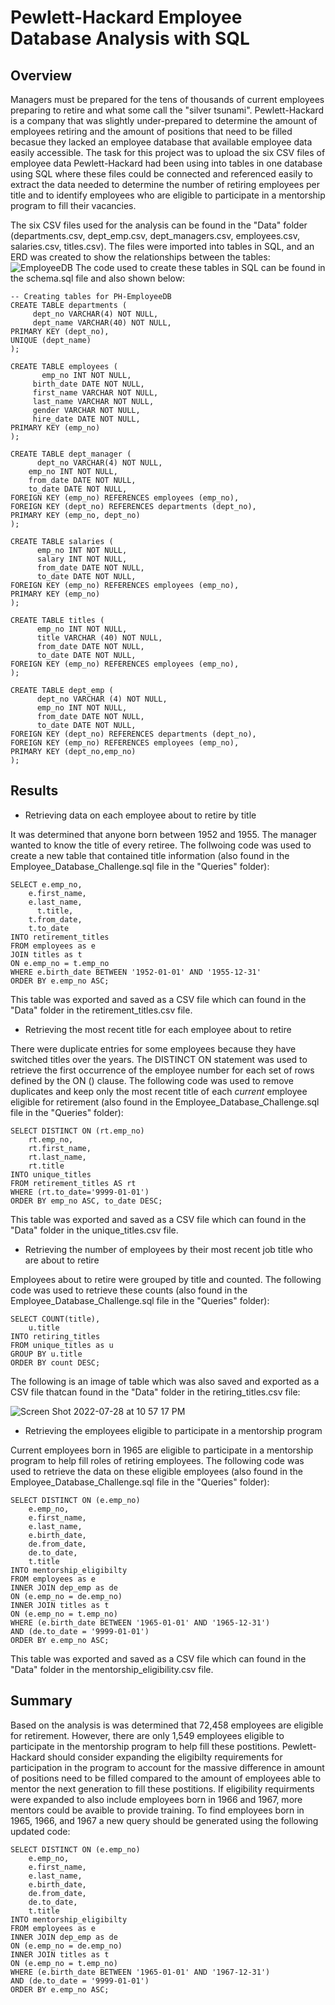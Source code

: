 # Pewlett-Hackard Employee Database Analysis with SQL
## Overview 
Managers must be prepared for the tens of thousands of current employees preparing to retire and what some call the "silver tsunami". Pewlett-Hackard is a company that was slightly under-prepared to determine the amount of employees retiring and the amount of positions that need to be filled becasue they lacked an employee database that available employee data easily accessible. The task for this project was to upload the six CSV files of employee data Pewlett-Hackard had been using into tables in one database using SQL where these files could be connected and referenced easily to extract the data needed to determine the number of retiring employees per title and to identify employees who are eligible to participate in a mentorship program to fill their vacancies.

The six CSV files used for the analysis can be found in the "Data" folder (departments.csv, dept_emp.csv, dept_managers.csv, employees.csv, salaries.csv, titles.csv). The files were imported into tables in SQL, and an ERD was created to show the relationships between the tables:
![EmployeeDB](https://user-images.githubusercontent.com/104794100/181667803-1a8716c4-8363-4d01-9f65-12df60e51ee4.png)
The code used to create these tables in SQL can be found in the schema.sql file and also shown below:
```
-- Creating tables for PH-EmployeeDB
CREATE TABLE departments (
     dept_no VARCHAR(4) NOT NULL,
     dept_name VARCHAR(40) NOT NULL,
PRIMARY KEY (dept_no),
UNIQUE (dept_name)
);

CREATE TABLE employees (
	   emp_no INT NOT NULL,
     birth_date DATE NOT NULL,
     first_name VARCHAR NOT NULL,
     last_name VARCHAR NOT NULL,
     gender VARCHAR NOT NULL,
     hire_date DATE NOT NULL,
PRIMARY KEY (emp_no)
);

CREATE TABLE dept_manager (
	  dept_no VARCHAR(4) NOT NULL,
    emp_no INT NOT NULL,
    from_date DATE NOT NULL,
    to_date DATE NOT NULL,
FOREIGN KEY (emp_no) REFERENCES employees (emp_no),
FOREIGN KEY (dept_no) REFERENCES departments (dept_no),
PRIMARY KEY (emp_no, dept_no)
);

CREATE TABLE salaries (
	  emp_no INT NOT NULL,
	  salary INT NOT NULL,
	  from_date DATE NOT NULL,
	  to_date DATE NOT NULL,
FOREIGN KEY (emp_no) REFERENCES employees (emp_no),
PRIMARY KEY (emp_no)
);

CREATE TABLE titles (
	  emp_no INT NOT NULL,
	  title VARCHAR (40) NOT NULL,
	  from_date DATE NOT NULL,
	  to_date DATE NOT NULL,
FOREIGN KEY (emp_no) REFERENCES employees (emp_no),
);

CREATE TABLE dept_emp (
	  dept_no VARCHAR (4) NOT NULL,
	  emp_no INT NOT NULL,
	  from_date DATE NOT NULL,
	  to_date DATE NOT NULL,
FOREIGN KEY (dept_no) REFERENCES departments (dept_no),
FOREIGN KEY (emp_no) REFERENCES employees (emp_no),
PRIMARY KEY (dept_no,emp_no)
);
```

## Results

- Retrieving data on each employee about to retire by title 

It was determined that anyone born between 1952 and 1955. The manager wanted to know the title of every retiree. The follwoing code was used to create a new table that contained title information (also found in the Employee_Database_Challenge.sql file in the "Queries" folder):
```
SELECT e.emp_no, 
    e.first_name, 
    e.last_name,
	  t.title, 
    t.from_date, 
    t.to_date
INTO retirement_titles
FROM employees as e
JOIN titles as t
ON e.emp_no = t.emp_no
WHERE e.birth_date BETWEEN '1952-01-01' AND '1955-12-31'
ORDER BY e.emp_no ASC;
```
This table was exported and saved as a CSV file which can found in the "Data" folder in the retirement_titles.csv file.

- Retrieving the most recent title for each employee about to retire 

There were duplicate entries for some employees because they have switched titles over the years. The DISTINCT ON statement was used to retrieve the first occurrence of the employee number for each set of rows defined by the ON () clause. The following code was used to remove duplicates and keep only the most recent title of each *current* employee eligible for retirement (also found in the Employee_Database_Challenge.sql file in the "Queries" folder):
```
SELECT DISTINCT ON (rt.emp_no) 
    rt.emp_no,
	rt.first_name,
	rt.last_name,
	rt.title
INTO unique_titles 
FROM retirement_titles AS rt 
WHERE (rt.to_date='9999-01-01')
ORDER BY emp_no ASC, to_date DESC;
```
This table was exported and saved as a CSV file which can found in the "Data" folder in the unique_titles.csv file.

- Retrieving the number of employees by their most recent job title who are about to retire

Employees about to retire were grouped by title and counted. The following code was used to retrieve these counts (also found in the Employee_Database_Challenge.sql file in the "Queries" folder):
```
SELECT COUNT(title),
	u.title
INTO retiring_titles
FROM unique_titles as u
GROUP BY u.title
ORDER BY count DESC;
```
The following is an image of table which was also saved and exported as a CSV file thatcan found in the "Data" folder in the retiring_titles.csv file: 

![Screen Shot 2022-07-28 at 10 57 17 PM](https://user-images.githubusercontent.com/104794100/181673544-032d7e8c-8d42-437f-b944-6967db19a5a4.png)

- Retrieving the employees eligible to participate in a mentorship program

Current employees born in 1965 are eligible to participate in a mentorship program to help fill roles of retiring employees. The following code was used to retrieve the data on these eligible employees (also found in the Employee_Database_Challenge.sql file in the "Queries" folder):
```
SELECT DISTINCT ON (e.emp_no)
	e.emp_no,
	e.first_name, 
	e.last_name, 
	e.birth_date,
	de.from_date,
	de.to_date,
	t.title
INTO mentorship_eligibilty
FROM employees as e
INNER JOIN dep_emp as de
ON (e.emp_no = de.emp_no)
INNER JOIN titles as t
ON (e.emp_no = t.emp_no)
WHERE (e.birth_date BETWEEN '1965-01-01' AND '1965-12-31')
AND (de.to_date = '9999-01-01')
ORDER BY e.emp_no ASC;
```
This table was exported and saved as a CSV file which can found in the "Data" folder in the mentorship_eligibility.csv file.

## Summary
Based on the analysis is was determined that 72,458 employees are eligible for retirement. However, there are only 1,549 employees eligible to participate in the mentorship program to help fill these postitions. Pewlett-Hackard should consider expanding the eligibilty requirements for participation in the program to account for the massive difference in amount of positions need to be filled compared to the amount of employees able to mentor the next generation to fill these postitions. 
If eligibility requirments were expanded to also include employees born in 1966 and 1967, more mentors could be avaible to provide training. To find employees born in 1965, 1966, and 1967 a new query should be generated using the following updated code:
```
SELECT DISTINCT ON (e.emp_no)
	e.emp_no,
	e.first_name, 
	e.last_name, 
	e.birth_date,
	de.from_date,
	de.to_date,
	t.title
INTO mentorship_eligibilty
FROM employees as e
INNER JOIN dep_emp as de
ON (e.emp_no = de.emp_no)
INNER JOIN titles as t
ON (e.emp_no = t.emp_no)
WHERE (e.birth_date BETWEEN '1965-01-01' AND '1967-12-31')
AND (de.to_date = '9999-01-01')
ORDER BY e.emp_no ASC;
```
